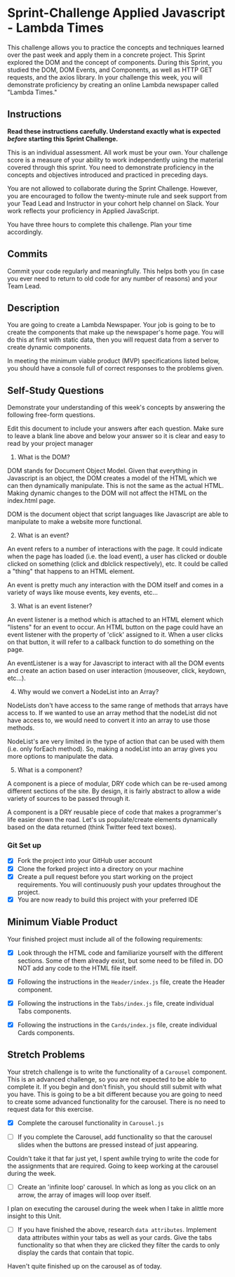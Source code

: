 # Sprint-Challenge Applied Javascript - Lambda Times

This challenge allows you to practice the concepts and techniques learned over the past week and apply them in a concrete project. This Sprint explored the DOM and the concept of components. During this Sprint, you studied the DOM, DOM Events, and Components, as well as HTTP GET requests, and the axios library. In your challenge this week, you will demonstrate proficiency by creating an online Lambda newspaper called "Lambda Times."

## Instructions

**Read these instructions carefully. Understand exactly what is expected _before_ starting this Sprint Challenge.**

This is an individual assessment. All work must be your own. Your challenge score is a measure of your ability to work independently using the material covered through this sprint. You need to demonstrate proficiency in the concepts and objectives introduced and practiced in preceding days.

You are not allowed to collaborate during the Sprint Challenge. However, you are encouraged to follow the twenty-minute rule and seek support from your Tead Lead and Instructor in your cohort help channel on Slack. Your work reflects your proficiency in Applied JavaScript.

You have three hours to complete this challenge. Plan your time accordingly.

## Commits

Commit your code regularly and meaningfully. This helps both you (in case you ever need to return to old code for any number of reasons) and your Team Lead.

## Description

You are going to create a Lambda Newspaper. Your job is going to be to create the components that make up the newspaper's home page. You will do this at first with static data, then you will request data from a server to create dynamic components.

In meeting the minimum viable product (MVP) specifications listed below, you should have a console full of correct responses to the problems given.

## Self-Study Questions

Demonstrate your understanding of this week's concepts by answering the following free-form questions.

Edit this document to include your answers after each question. Make sure to leave a blank line above and below your answer so it is clear and easy to read by your project manager

1. What is the DOM?

DOM stands for Document Object Model. Given that everything in Javascript is an object, the DOM creates a model of the HTML which we can then dynamically manipulate. This is not the same as the actual HTML. Making dynamic changes to the DOM will not affect the HTML on the index.html page.

DOM is the document object that script languages like Javascript are able to manipulate to make a website more functional.

2. What is an event?

An event refers to a number of interactions with the page. It could indicate when the page has loaded (i.e. the load event), a user has clicked or double clicked on something (click and dblclick respectively), etc. It could be called a "thing" that happens to an HTML element.

An event is pretty much any interaction with the DOM itself and comes in a variety of ways like mouse events, key events, etc...

3. What is an event listener?

An event listener is a method which is attached to an HTML element which "listens" for an event to occur. An HTML button on the page could have an event listener with the property of 'click' assigned to it. When a user clicks on that button, it will refer to a callback function to do something on the page.

An eventListener is a way for Javascript to interact with all the DOM events and create an action based on user interaction (mouseover, click, keydown, etc...).

4. Why would we convert a NodeList into an Array?

NodeLists don't have access to the same range of methods that arrays have access to. If we wanted to use an array method that the nodeList did not have access to, we would need to convert it into an array to use those methods.

NodeList's are very limited in the type of action that can be used with them (i.e. only forEach method). So, making a nodeList into an array gives you more options to manipulate the data.

5. What is a component?

A component is a piece of modular, DRY code which can be re-used among different sections of the site. By design, it is fairly abstract to allow a wide variety of sources to be passed through it.

A component is a DRY reusable piece of code that makes a programmer's life easier down the road. Let's us populate/create elements dynamically based on the data returned (think Twitter feed text boxes).



### Git Set up

* [x] Fork the project into your GitHub user account
* [x] Clone the forked project into a directory on your machine
* [x] Create a pull request before you start working on the project requirements.  You will continuously push your updates throughout the project.
* [x] You are now ready to build this project with your preferred IDE

## Minimum Viable Product

Your finished project must include all of the following requirements:

* [x] Look through the HTML code and familiarize yourself with the different sections. Some of them already exist, but some need to be filled in. DO NOT add any code to the HTML file itself.

* [x] Following the instructions in the `Header/index.js` file, create the Header component. 

* [x] Following the instructions in the `Tabs/index.js` file, create individual Tabs components.

* [x] Following the instructions in the `Cards/index.js` file, create individual Cards components.

## Stretch Problems

Your stretch challenge is to write the functionality of a `Carousel` component. This is an advanced challenge, so you are not expected to be able to complete it. If you begin and don't finish, you should still submit with what you have. This is going to be a bit different because you are going to need to create some advanced functionality for the carousel. There is no need to request data for this exercise.

* [x] Complete the carousel functionality in `Carousel.js`

* [ ] If you complete the Carousel, add functionality so that the carousel slides when the buttons are pressed instead of just appearing.

Couldn't take it that far just yet, I spent awhile trying to write the code for the assignments that are required. Going to keep working at the carousel during the week.

* [ ] Create an 'infinite loop' carousel. In which as long as you click on an arrow, the array of images will loop over itself.

I plan on executing the carousel during the week when I take in alittle more insight to this Unit.

* [ ] If you have finished the above, research `data attributes`. Implement data attributes within your tabs as well as your cards. Give the tabs functionality so that when they are clicked they filter the cards to only display the cards that contain that topic.

Haven't quite finished up on the carousel as of today.
